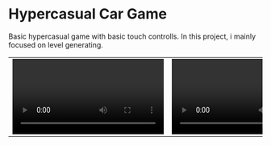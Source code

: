 # Hypercasual Car Game
 
Basic hypercasual game with basic touch controlls. In this project, i mainly focused on level generating.



<table>
<tr>
<td>
 <video>https://user-images.githubusercontent.com/112391850/230893311-347ce54c-b732-4bf9-a9f5-b42823a380e5.mp4</video>
  </td>
<td>
 <video>https://user-images.githubusercontent.com/112391850/230893996-0a048089-a96e-4415-851d-0eb3805cae2f.mp4</video>
  </td>
</tr>
</table>
